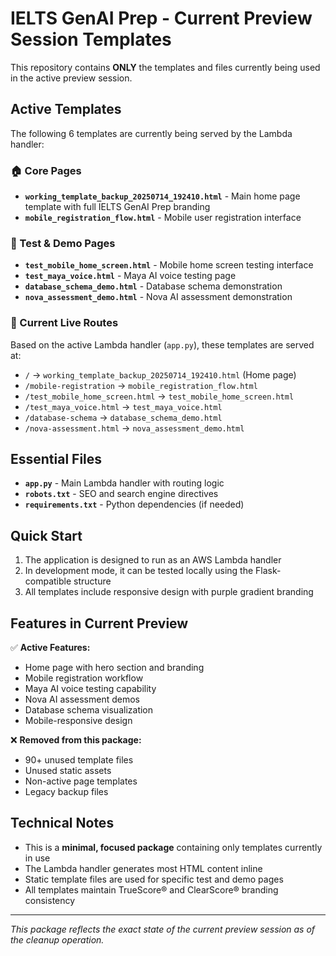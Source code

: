 # IELTS GenAI Prep - Current Preview Session Templates

This repository contains **ONLY** the templates and files currently being used in the active preview session.

## Active Templates

The following 6 templates are currently being served by the Lambda handler:

### 🏠 Core Pages
- **`working_template_backup_20250714_192410.html`** - Main home page template with full IELTS GenAI Prep branding
- **`mobile_registration_flow.html`** - Mobile user registration interface

### 🧪 Test & Demo Pages  
- **`test_mobile_home_screen.html`** - Mobile home screen testing interface
- **`test_maya_voice.html`** - Maya AI voice testing page
- **`database_schema_demo.html`** - Database schema demonstration
- **`nova_assessment_demo.html`** - Nova AI assessment demonstration

### 📱 Current Live Routes
Based on the active Lambda handler (`app.py`), these templates are served at:

- `/` → `working_template_backup_20250714_192410.html` (Home page)
- `/mobile-registration` → `mobile_registration_flow.html`
- `/test_mobile_home_screen.html` → `test_mobile_home_screen.html`
- `/test_maya_voice.html` → `test_maya_voice.html`
- `/database-schema` → `database_schema_demo.html`
- `/nova-assessment.html` → `nova_assessment_demo.html`

## Essential Files

- **`app.py`** - Main Lambda handler with routing logic
- **`robots.txt`** - SEO and search engine directives
- **`requirements.txt`** - Python dependencies (if needed)

## Quick Start

1. The application is designed to run as an AWS Lambda handler
2. In development mode, it can be tested locally using the Flask-compatible structure
3. All templates include responsive design with purple gradient branding

## Features in Current Preview

✅ **Active Features:**
- Home page with hero section and branding
- Mobile registration workflow
- Maya AI voice testing capability
- Nova AI assessment demos
- Database schema visualization
- Mobile-responsive design

❌ **Removed from this package:**
- 90+ unused template files
- Unused static assets
- Non-active page templates
- Legacy backup files

## Technical Notes

- This is a **minimal, focused package** containing only templates currently in use
- The Lambda handler generates most HTML content inline
- Static template files are used for specific test and demo pages
- All templates maintain TrueScore® and ClearScore® branding consistency

---

*This package reflects the exact state of the current preview session as of the cleanup operation.*